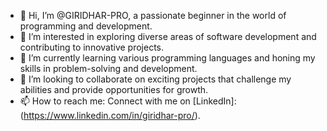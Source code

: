 - 👋 Hi, I’m @GIRIDHAR-PRO, a passionate beginner in the world of programming and development.
- 👀 I’m interested in exploring diverse areas of software development and contributing to innovative projects.
- 🌱 I’m currently learning various programming languages and honing my skills in problem-solving and development.
- 💞️ I’m looking to collaborate on exciting projects that challenge my abilities and provide opportunities for growth.
- 📫 How to reach me: Connect with me on [LinkedIn]: (https://www.linkedin.com/in/giridhar-pro/).



<!---
GIRIDHAR-PRO/GIRIDHAR-PRO is a ✨ special ✨ repository because its `README.md` (this file) appears on your GitHub profile.
You can click the Preview link to take a look at your changes.
--->
